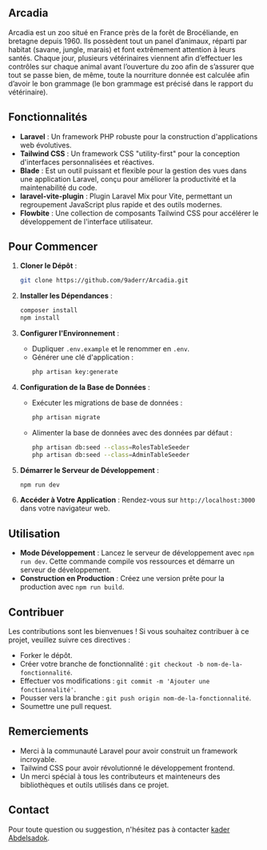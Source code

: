 
## Arcadia

Arcadia est un zoo situé en France près de la forêt de Brocéliande, en bretagne depuis 1960. Ils possèdent tout un panel d’animaux, réparti par habitat (savane, jungle, marais) et font extrêmement attention à leurs santés. Chaque jour, plusieurs vétérinaires viennent afin d’effectuer les contrôles sur chaque animal avant l’ouverture du zoo afin de s’assurer que tout se passe bien, de même, toute la nourriture donnée est calculée afin d’avoir le bon grammage (le bon grammage est précisé dans le rapport du vétérinaire).
## Fonctionnalités

- **Laravel** : Un framework PHP robuste pour la construction d'applications web évolutives.
- **Tailwind CSS** : Un framework CSS "utility-first" pour la conception d'interfaces personnalisées et réactives.
- **Blade** : Est un outil puissant et flexible pour la gestion des vues dans une application Laravel, conçu pour améliorer la productivité et la maintenabilité du code.
- **laravel-vite-plugin** : Plugin Laravel Mix pour Vite, permettant un regroupement JavaScript plus rapide et des outils modernes.
- **Flowbite** : Une collection de composants Tailwind CSS pour accélérer le développement de l'interface utilisateur.

## Pour Commencer

1. **Cloner le Dépôt** :
   ```bash
   git clone https://github.com/9aderr/Arcadia.git
   ```

2. **Installer les Dépendances** :
   ```bash
   composer install
   npm install
   ```

3. **Configurer l'Environnement** :
   - Dupliquer `.env.example` et le renommer en `.env`.
   - Générer une clé d'application :
     ```bash
     php artisan key:generate
     ```

4. **Configuration de la Base de Données** :
   - Exécuter les migrations de base de données :
     ```bash
     php artisan migrate
     ```
   - Alimenter la base de données avec des données par défaut :
     ```bash
     php artisan db:seed --class=RolesTableSeeder
     php artisan db:seed --class=AdminTableSeeder
     ```

5. **Démarrer le Serveur de Développement** :
   ```bash
   npm run dev
   ```

6. **Accéder à Votre Application** :
   Rendez-vous sur `http://localhost:3000` dans votre navigateur web.

## Utilisation

- **Mode Développement** : Lancez le serveur de développement avec `npm run dev`. Cette commande compile vos ressources et démarre un serveur de développement.
- **Construction en Production** : Créez une version prête pour la production avec `npm run build`.

## Contribuer

Les contributions sont les bienvenues ! Si vous souhaitez contribuer à ce projet, veuillez suivre ces directives :
- Forker le dépôt.
- Créer votre branche de fonctionnalité : `git checkout -b nom-de-la-fonctionnalité`.
- Effectuer vos modifications : `git commit -m 'Ajouter une fonctionnalité'`.
- Pousser vers la branche : `git push origin nom-de-la-fonctionnalité`.
- Soumettre une pull request.


## Remerciements

- Merci à la communauté Laravel pour avoir construit un framework incroyable.
- Tailwind CSS pour avoir révolutionné le développement frontend. 
- Un merci spécial à tous les contributeurs et mainteneurs des bibliothèques et outils utilisés dans ce projet.

## Contact

Pour toute question ou suggestion, n'hésitez pas à contacter [kader Abdelsadok](mailto:kader.abdelsadok@live.fr).
